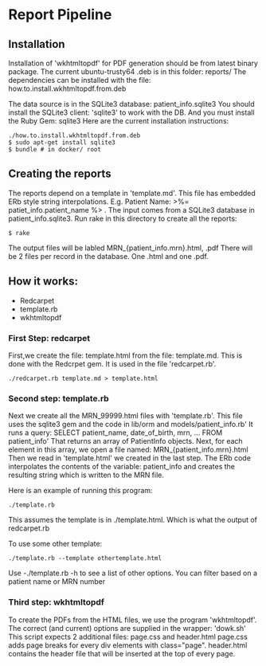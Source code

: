 # Report Pipeline

## Installation

Installation of 'wkhtmltopdf' for PDF generation should be from latest binary package.
The current ubuntu-trusty64 .deb is in this folder: reports/
The dependencies can be installed with the file: how.to.install.wkhtmltopdf.from.deb


The data source is in the SQLite3 database: patient_info.sqlite3
You should install the SQLite3 client: 'sqlite3' to work with the DB.
And you must install the Ruby Gem: sqlite3
Here are the current installation instructions:


```
./how.to.install.wkhtmltopdf.from.deb
$ sudo apt-get install sqlite3
$ bundle # in docker/ root

```

## Creating the reports

The reports depend on a template in 'template.md'. This
file has embedded ERb style string interpolations. E.g. Patient Name: >%= patiet_info.patient_name %> .
The input comes from a SQLite3 database in patient_info.sqlite3.
Run rake in this directory to create all the reports:


```
$ rake 
```

The output files will be labled MRN_{patient_info.mrn}.html, .pdf
There will be 2 files per record in the database.
One .html and one .pdf.


## How it works:

- Redcarpet
- template.rb
- wkhtmltopdf

### First Step: redcarpet

First,we create the file: template.html from the file: template.md.
This is done with the Redcrpet gem. It is used in the file 'redcarpet.rb'.



```
./redcarpet.rb template.md > template.html
```

### Second step: template.rb

Next we create all the MRN_99999.html files with 'template.rb'.
This file uses the sqlite3 gem and the code in lib/orm and models/patient_info.rb'
It runs a query: SELECT patient_name, date_of_birth, mrn, ... FROM patient_info'
That returns an array of PatientInfo objects.
Next, for each element in this array, we open a file named:
MRN_{patient_info.mrn}.html
Then we read in 'template.html' we created in the last step.
The ERb code interpolates the contents of the variable: patient_info and creates
the resulting string which is written to the MRN file.


Here is an example of running this program:

```
./template.rb
```

This assumes the template is in ./template.html. Which is what the output 
of redcarpet.rb

To use some other template:

```
./template.rb --template othertemplate.html
```

Use -./template.rb -h to see a list of other options. You can 
filter based on a patient name or MRN number

### Third step: wkhtmltopdf

To create the PDFs from the HTML files, we use the program 'wkhtmltopdf'.
The correct (and current) options are supplied in the wrapper: 'dowk.sh'
This script expects 2 additional files: page.css and header.html
page.css adds page breaks for every div elements with class="page".
header.html contains the header file that will be inserted at the top of every page.


                                                                                                                                                                                                                                                                                                                                                                                                                                                                                                                                   